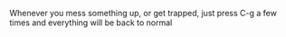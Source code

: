 <!-- 
  A set of common pitfalls with the content of this workshop. For use by both demonstrators and attendees

  Optional
 -->

Whenever you mess something up, or get trapped, just press C-g a few times and everything will be back to normal
